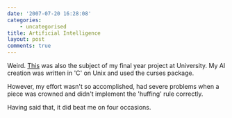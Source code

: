 ```yaml
---
date: '2007-07-20 16:28:08'
categories:
    - uncategorised
title: Artificial Intelligence
layout: post
comments: true
---
```


Weird. [This](http://news.bbc.co.uk/1/hi/sci/tech/6907018.stm) was also
the subject of my final year project at University. My AI creation was
written in 'C' on Unix and used the curses package.

However, my effort wasn't so accomplished, had severe problems when a
piece was crowned and didn't implement the 'huffing' rule correctly.

Having said that, it did beat me on four occasions.
